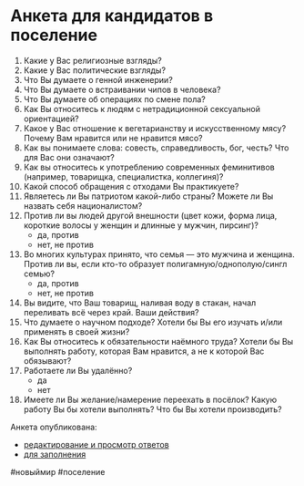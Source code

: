 # Анкета для кандидатов в поселение

1. Какие у Вас религиозные взгляды?
1. Какие у Вас политические взгляды?
1. Что Вы думаете о генной инженерии?
1. Что Вы думаете о встраивании чипов в человека?
1. Что Вы думаете об операциях по смене пола?
1. Как Вы относитесь к людям с нетрадиционной сексуальной ориентацией?
1. Какое у Вас отношение к вегетарианству и искусственному мясу? Почему Вам нравится или не нравится мясо?
1. Как вы понимаете слова: совесть, справедливость, бог, честь? Что для Вас они означают?
1. Как вы относитесь к употреблению современных феминитивов (например, товарищка, специалистка, коллегиня)?
1. Какой способ обращения с отходами Вы практикуете?
1. Являетесь ли Вы патриотом какой-либо страны? Можете ли Вы назвать себя националистом?
1. Против ли вы людей другой внешности (цвет кожи, форма лица, короткие волосы у женщин и длинные у мужчин, пирсинг)?
    - да, против
    - нет, не против
1. Во многих культурах принято, что семья — это мужчина и женщина. Против ли вы, если кто-то образует полигамную/однополую/сингл семью?
    - да, против
    - нет, не против
1. Вы видите, что Ваш товарищ, наливая воду в стакан, начал переливать всё через край. Ваши действия?
1. Что думаете о научном подходе? Хотели бы Вы его изучать и/или применять в своей жизни?
1. Как Вы относитесь к обязательности наёмного труда? Хотели бы Вы выполнять работу, которая Вам нравится, а не к которой Вас обязывают?
1. Работаете ли Вы удалённо?
    - да
    - нет
1. Имеете ли Вы желание/намерение переехать в посёлок? Какую работу Вы бы хотели выполнять? Что бы Вы хотели производить?

Анкета опубликована:
- [редактирование и просмотр ответов](https://docs.google.com/forms/d/1RqaYWmZ-j-5S0NcKs68gYfUNofdJwuhUmrvxBv5AAKQ/edit)
- [для заполнения](https://docs.google.com/forms/d/e/1FAIpQLSfmf2KZf2PKK0gFgmHWzk8fOVGMJU0szEFc7LzKXiMjmSCp8A/viewform)

#новыймир #поселение
